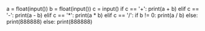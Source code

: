 a = float(input())
b = float(input())
c = input()
if c == '+':
    print(a + b)
elif c == '-':
    print(a - b)
elif c == '*':
    print(a * b)
elif c == '/':
    if b != 0:
        print(a / b)
    else:
        print(888888)
else:
    print(888888)
    
